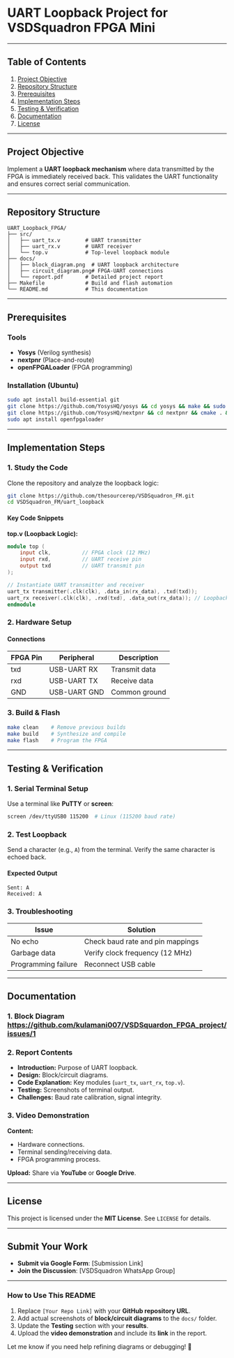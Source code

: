 # UART Loopback Project for VSDSquadron FPGA Mini  


---

## Table of Contents  
1. [Project Objective](#project-objective)  
2. [Repository Structure](#repository-structure)  
3. [Prerequisites](#prerequisites)  
4. [Implementation Steps](#implementation-steps)  
5. [Testing & Verification](#testing--verification)  
6. [Documentation](#documentation)  
7. [License](#license)  

---

## Project Objective  
Implement a **UART loopback mechanism** where data transmitted by the FPGA is immediately received back. This validates the UART functionality and ensures correct serial communication.  

---

## Repository Structure  
```plaintext
UART_Loopback_FPGA/  
├── src/  
│   ├── uart_tx.v        # UART transmitter  
│   ├── uart_rx.v        # UART receiver  
│   └── top.v            # Top-level loopback module  
├── docs/  
│   ├── block_diagram.png  # UART loopback architecture  
│   ├── circuit_diagram.png# FPGA-UART connections  
│   └── report.pdf       # Detailed project report  
├── Makefile             # Build and flash automation  
└── README.md            # This documentation  
```

---

## Prerequisites  
### Tools  
- **Yosys** (Verilog synthesis)  
- **nextpnr** (Place-and-route)  
- **openFPGALoader** (FPGA programming)  

### Installation (Ubuntu)  
```bash
sudo apt install build-essential git  
git clone https://github.com/YosysHQ/yosys && cd yosys && make && sudo make install  
git clone https://github.com/YosysHQ/nextpnr && cd nextpnr && cmake . && make && sudo make install  
sudo apt install openfpgaloader  
```

---

## Implementation Steps  
### 1. Study the Code  
Clone the repository and analyze the loopback logic:
```bash
git clone https://github.com/thesourcerep/VSDSquadron_FM.git  
cd VSDSquadron_FM/uart_loopback  
```

#### Key Code Snippets  
**top.v (Loopback Logic):**  
```verilog
module top (
    input clk,          // FPGA clock (12 MHz)  
    input rxd,          // UART receive pin  
    output txd          // UART transmit pin  
);  

// Instantiate UART transmitter and receiver  
uart_tx transmitter(.clk(clk), .data_in(rx_data), .txd(txd));  
uart_rx receiver(.clk(clk), .rxd(txd), .data_out(rx_data)); // Loopback: txd → rxd  
endmodule  
```

### 2. Hardware Setup  

#### Connections  
| FPGA Pin  | Peripheral    | Description       |
|-----------|--------------|-------------------|
| txd       | USB-UART RX  | Transmit data    |
| rxd       | USB-UART TX  | Receive data     |
| GND       | USB-UART GND | Common ground    |

### 3. Build & Flash  
```bash
make clean    # Remove previous builds  
make build    # Synthesize and compile  
make flash    # Program the FPGA  
```

---

## Testing & Verification  
### 1. Serial Terminal Setup  
Use a terminal like **PuTTY** or **screen**:
```bash
screen /dev/ttyUSB0 115200  # Linux (115200 baud rate)  
```

### 2. Test Loopback  
Send a character (e.g., `A`) from the terminal.
Verify the same character is echoed back.

#### Expected Output  
```plaintext
Sent: A  
Received: A  
```

### 3. Troubleshooting  
| Issue               | Solution                        |
|---------------------|--------------------------------|
| No echo            | Check baud rate and pin mappings |
| Garbage data       | Verify clock frequency (12 MHz) |
| Programming failure | Reconnect USB cable           |

---

## Documentation  
### 1. Block Diagram  https://github.com/kulamani007/VSDSquardon_FPGA_project/issues/1

### 2. Report Contents  
- **Introduction:** Purpose of UART loopback.  
- **Design:** Block/circuit diagrams.  
- **Code Explanation:** Key modules (`uart_tx`, `uart_rx`, `top.v`).  
- **Testing:** Screenshots of terminal output.  
- **Challenges:** Baud rate calibration, signal integrity.  

### 3. Video Demonstration  
**Content:**  
- Hardware connections.  
- Terminal sending/receiving data.  
- FPGA programming process.  

**Upload:** Share via **YouTube** or **Google Drive**.  

---

## License  
This project is licensed under the **MIT License**. See `LICENSE` for details.  

---

## Submit Your Work  
- **Submit via Google Form**: [Submission Link]  
- **Join the Discussion**: [VSDSquadron WhatsApp Group]  

---

### How to Use This README  
1. Replace `[Your Repo Link]` with your **GitHub repository URL**.  
2. Add actual screenshots of **block/circuit diagrams** to the `docs/` folder.  
3. Update the **Testing** section with your **results**.  
4. Upload the **video demonstration** and include its **link** in the report.  

Let me know if you need help refining diagrams or debugging! 🚀

